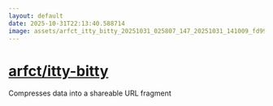 ```yaml
---
layout: default
date: 2025-10-31T22:13:40.588714
image: assets/arfct_itty_bitty_20251031_025807_147_20251031_141009_fd99ac--20251031T151034318--cropped.png
---
```


# [arfct/itty-bitty](https://github.com/arfct/itty-bitty/)

Compresses data into a shareable URL fragment
